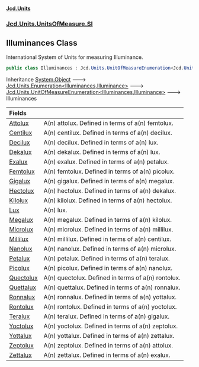 #### [Jcd.Units](index.md 'index')
### [Jcd.Units.UnitsOfMeasure.SI](Jcd.Units.UnitsOfMeasure.SI.md 'Jcd.Units.UnitsOfMeasure.SI')

## Illuminances Class

International System of Units for measuring Illuminance.

```csharp
public class Illuminances : Jcd.Units.UnitOfMeasureEnumeration<Jcd.Units.UnitsOfMeasure.SI.Illuminances, Jcd.Units.UnitTypes.Illuminance>
```

Inheritance [System.Object](https://docs.microsoft.com/en-us/dotnet/api/System.Object 'System.Object') &#129106; [Jcd.Units.Enumeration&lt;](Jcd.Units.Enumeration_TEnumeration,T_.md 'Jcd.Units.Enumeration<TEnumeration,T>')[Illuminances](Jcd.Units.UnitsOfMeasure.SI.Illuminances.md 'Jcd.Units.UnitsOfMeasure.SI.Illuminances')[,](Jcd.Units.Enumeration_TEnumeration,T_.md 'Jcd.Units.Enumeration<TEnumeration,T>')[Illuminance](Jcd.Units.UnitTypes.Illuminance.md 'Jcd.Units.UnitTypes.Illuminance')[&gt;](Jcd.Units.Enumeration_TEnumeration,T_.md 'Jcd.Units.Enumeration<TEnumeration,T>') &#129106; [Jcd.Units.UnitOfMeasureEnumeration&lt;](Jcd.Units.UnitOfMeasureEnumeration_TEnumeration,T_.md 'Jcd.Units.UnitOfMeasureEnumeration<TEnumeration,T>')[Illuminances](Jcd.Units.UnitsOfMeasure.SI.Illuminances.md 'Jcd.Units.UnitsOfMeasure.SI.Illuminances')[,](Jcd.Units.UnitOfMeasureEnumeration_TEnumeration,T_.md 'Jcd.Units.UnitOfMeasureEnumeration<TEnumeration,T>')[Illuminance](Jcd.Units.UnitTypes.Illuminance.md 'Jcd.Units.UnitTypes.Illuminance')[&gt;](Jcd.Units.UnitOfMeasureEnumeration_TEnumeration,T_.md 'Jcd.Units.UnitOfMeasureEnumeration<TEnumeration,T>') &#129106; Illuminances

| Fields | |
| :--- | :--- |
| [Attolux](Jcd.Units.UnitsOfMeasure.SI.Illuminances.Attolux.md 'Jcd.Units.UnitsOfMeasure.SI.Illuminances.Attolux') | A(n) attolux. Defined in terms of a(n) femtolux. |
| [Centilux](Jcd.Units.UnitsOfMeasure.SI.Illuminances.Centilux.md 'Jcd.Units.UnitsOfMeasure.SI.Illuminances.Centilux') | A(n) centilux. Defined in terms of a(n) decilux. |
| [Decilux](Jcd.Units.UnitsOfMeasure.SI.Illuminances.Decilux.md 'Jcd.Units.UnitsOfMeasure.SI.Illuminances.Decilux') | A(n) decilux. Defined in terms of a(n) lux. |
| [Dekalux](Jcd.Units.UnitsOfMeasure.SI.Illuminances.Dekalux.md 'Jcd.Units.UnitsOfMeasure.SI.Illuminances.Dekalux') | A(n) dekalux. Defined in terms of a(n) lux. |
| [Exalux](Jcd.Units.UnitsOfMeasure.SI.Illuminances.Exalux.md 'Jcd.Units.UnitsOfMeasure.SI.Illuminances.Exalux') | A(n) exalux. Defined in terms of a(n) petalux. |
| [Femtolux](Jcd.Units.UnitsOfMeasure.SI.Illuminances.Femtolux.md 'Jcd.Units.UnitsOfMeasure.SI.Illuminances.Femtolux') | A(n) femtolux. Defined in terms of a(n) picolux. |
| [Gigalux](Jcd.Units.UnitsOfMeasure.SI.Illuminances.Gigalux.md 'Jcd.Units.UnitsOfMeasure.SI.Illuminances.Gigalux') | A(n) gigalux. Defined in terms of a(n) megalux. |
| [Hectolux](Jcd.Units.UnitsOfMeasure.SI.Illuminances.Hectolux.md 'Jcd.Units.UnitsOfMeasure.SI.Illuminances.Hectolux') | A(n) hectolux. Defined in terms of a(n) dekalux. |
| [Kilolux](Jcd.Units.UnitsOfMeasure.SI.Illuminances.Kilolux.md 'Jcd.Units.UnitsOfMeasure.SI.Illuminances.Kilolux') | A(n) kilolux. Defined in terms of a(n) hectolux. |
| [Lux](Jcd.Units.UnitsOfMeasure.SI.Illuminances.Lux.md 'Jcd.Units.UnitsOfMeasure.SI.Illuminances.Lux') | A(n) lux. |
| [Megalux](Jcd.Units.UnitsOfMeasure.SI.Illuminances.Megalux.md 'Jcd.Units.UnitsOfMeasure.SI.Illuminances.Megalux') | A(n) megalux. Defined in terms of a(n) kilolux. |
| [Microlux](Jcd.Units.UnitsOfMeasure.SI.Illuminances.Microlux.md 'Jcd.Units.UnitsOfMeasure.SI.Illuminances.Microlux') | A(n) microlux. Defined in terms of a(n) millilux. |
| [Millilux](Jcd.Units.UnitsOfMeasure.SI.Illuminances.Millilux.md 'Jcd.Units.UnitsOfMeasure.SI.Illuminances.Millilux') | A(n) millilux. Defined in terms of a(n) centilux. |
| [Nanolux](Jcd.Units.UnitsOfMeasure.SI.Illuminances.Nanolux.md 'Jcd.Units.UnitsOfMeasure.SI.Illuminances.Nanolux') | A(n) nanolux. Defined in terms of a(n) microlux. |
| [Petalux](Jcd.Units.UnitsOfMeasure.SI.Illuminances.Petalux.md 'Jcd.Units.UnitsOfMeasure.SI.Illuminances.Petalux') | A(n) petalux. Defined in terms of a(n) teralux. |
| [Picolux](Jcd.Units.UnitsOfMeasure.SI.Illuminances.Picolux.md 'Jcd.Units.UnitsOfMeasure.SI.Illuminances.Picolux') | A(n) picolux. Defined in terms of a(n) nanolux. |
| [Quectolux](Jcd.Units.UnitsOfMeasure.SI.Illuminances.Quectolux.md 'Jcd.Units.UnitsOfMeasure.SI.Illuminances.Quectolux') | A(n) quectolux. Defined in terms of a(n) rontolux. |
| [Quettalux](Jcd.Units.UnitsOfMeasure.SI.Illuminances.Quettalux.md 'Jcd.Units.UnitsOfMeasure.SI.Illuminances.Quettalux') | A(n) quettalux. Defined in terms of a(n) ronnalux. |
| [Ronnalux](Jcd.Units.UnitsOfMeasure.SI.Illuminances.Ronnalux.md 'Jcd.Units.UnitsOfMeasure.SI.Illuminances.Ronnalux') | A(n) ronnalux. Defined in terms of a(n) yottalux. |
| [Rontolux](Jcd.Units.UnitsOfMeasure.SI.Illuminances.Rontolux.md 'Jcd.Units.UnitsOfMeasure.SI.Illuminances.Rontolux') | A(n) rontolux. Defined in terms of a(n) yoctolux. |
| [Teralux](Jcd.Units.UnitsOfMeasure.SI.Illuminances.Teralux.md 'Jcd.Units.UnitsOfMeasure.SI.Illuminances.Teralux') | A(n) teralux. Defined in terms of a(n) gigalux. |
| [Yoctolux](Jcd.Units.UnitsOfMeasure.SI.Illuminances.Yoctolux.md 'Jcd.Units.UnitsOfMeasure.SI.Illuminances.Yoctolux') | A(n) yoctolux. Defined in terms of a(n) zeptolux. |
| [Yottalux](Jcd.Units.UnitsOfMeasure.SI.Illuminances.Yottalux.md 'Jcd.Units.UnitsOfMeasure.SI.Illuminances.Yottalux') | A(n) yottalux. Defined in terms of a(n) zettalux. |
| [Zeptolux](Jcd.Units.UnitsOfMeasure.SI.Illuminances.Zeptolux.md 'Jcd.Units.UnitsOfMeasure.SI.Illuminances.Zeptolux') | A(n) zeptolux. Defined in terms of a(n) attolux. |
| [Zettalux](Jcd.Units.UnitsOfMeasure.SI.Illuminances.Zettalux.md 'Jcd.Units.UnitsOfMeasure.SI.Illuminances.Zettalux') | A(n) zettalux. Defined in terms of a(n) exalux. |
